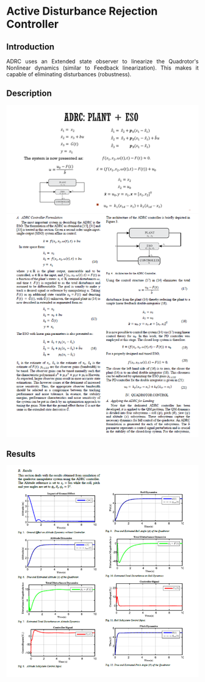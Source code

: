 # Active Disturbance Rejection Controller

## Introduction  
<p style="text-align: justify">
ADRC uses an Extended state observer to linearize the Quadrotor's Nonlinear dynamics (similar to Feedback linearization). This makes it capable of eliminating disturbances (robustness).</p>  

  
## Description  
![](formula4.png)   
![](Figure2.PNG)  
  
  
## Results  
![](figure1.PNG)  
  
